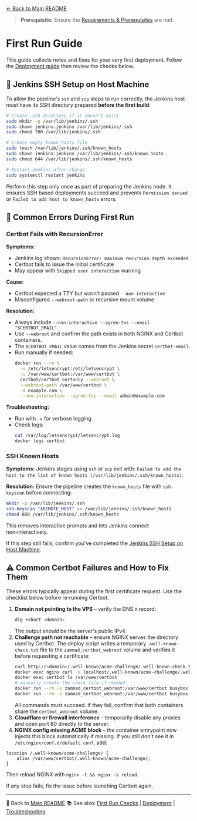 [← Back to Main README](../README.md)

> **Prerequisite:** Ensure the [Requirements & Prerequisites](../README.md#-requirements--prerequisites) are met.

# First Run Guide

This guide collects notes and fixes for your very first deployment. Follow the [Deployment guide](deployment.md) then review the checks below.

## 🔐 Jenkins SSH Setup on Host Machine

To allow the pipeline's `ssh` and `scp` steps to run correctly, the Jenkins host must have its SSH directory prepared **before the first build**:

```bash
# Create .ssh directory if it doesn't exist
sudo mkdir -p /var/lib/jenkins/.ssh
sudo chown jenkins:jenkins /var/lib/jenkins/.ssh
sudo chmod 700 /var/lib/jenkins/.ssh

# Create empty known_hosts file
sudo touch /var/lib/jenkins/.ssh/known_hosts
sudo chown jenkins:jenkins /var/lib/jenkins/.ssh/known_hosts
sudo chmod 644 /var/lib/jenkins/.ssh/known_hosts

# Restart Jenkins after change
sudo systemctl restart jenkins
```

Perform this step only once as part of preparing the Jenkins node. It ensures SSH based deployments succeed and prevents `Permission denied` or `Failed to add host to known_hosts` errors.

## 🐛 Common Errors During First Run

### Certbot Fails with RecursionError

**Symptoms:**
- Jenkins log shows: `RecursionError: maximum recursion depth exceeded`
- Certbot fails to issue the initial certificate
- May appear with `Skipped user interaction` warning

**Cause:**
- Certbot expected a TTY but wasn't passed `--non-interactive`
- Misconfigured `--webroot-path` or recursive mount volume

**Resolution:**
- Always include `--non-interactive --agree-tos --email "$CERTBOT_EMAIL"`
- Use `--webroot` and confirm the path exists in both NGINX and Certbot containers.
- The `$CERTBOT_EMAIL` value comes from the Jenkins secret `certbot-email`.
- Run manually if needed:
  ```bash
  docker run --rm \
    -v /etc/letsencrypt:/etc/letsencrypt \
    -v /var/www/certbot:/var/www/certbot \
    certbot/certbot certonly --webroot \
    --webroot-path /var/www/certbot \
    -d example.com \
    --non-interactive --agree-tos --email admin@example.com
  ```

**Troubleshooting:**
- Run with `-v` for verbose logging
- Check logs:
  ```bash
  cat /var/log/letsencrypt/letsencrypt.log
  docker logs certbot
  ```

### SSH Known Hosts

**Symptoms:** Jenkins stages using `ssh` or `scp` exit with:
`Failed to add the host to the list of known hosts (/var/lib/jenkins/.ssh/known_hosts)`.

**Resolution:** Ensure the pipeline creates the `known_hosts` file with `ssh-keyscan` before connecting:

```bash
mkdir -p /var/lib/jenkins/.ssh
ssh-keyscan "$REMOTE_HOST" >> /var/lib/jenkins/.ssh/known_hosts
chmod 600 /var/lib/jenkins/.ssh/known_hosts
```

This removes interactive prompts and lets Jenkins connect non‑interactively.

If this step still fails, confirm you've completed the [Jenkins SSH Setup on Host Machine](#-jenkins-ssh-setup-on-host-machine).

## ⚠️ Common Certbot Failures and How to Fix Them

These errors typically appear during the first certificate request. Use the checklist below before re‑running Certbot.

1. **Domain not pointing to the VPS** – verify the DNS `A` record:
   ```bash
   dig +short <domain>
   ```
   The output should be the server's public IPv4.
2. **Challenge path not reachable** – ensure NGINX serves the directory used by Certbot. The deploy script writes a temporary `.well-known-check.txt` file to the `zammad_certbot_webroot` volume and verifies it before requesting a certificate:
   ```bash
   curl http://<domain>/.well-known/acme-challenge/.well-known-check.txt
   docker exec nginx curl -s localhost/.well-known/acme-challenge/.well-known-check.txt
   docker exec certbot ls /var/www/certbot
   # manually create the check file if needed
   docker run --rm -v zammad_certbot_webroot:/var/www/certbot busybox sh -c 'echo ok > /var/www/certbot/.well-known-check.txt'
   docker run --rm -v zammad_certbot_webroot:/var/www/certbot busybox rm /var/www/certbot/.well-known-check.txt
   ```
   All commands must succeed. If they fail, confirm that both containers share the `certbot_webroot` volume.
3. **Cloudflare or firewall interference** – temporarily disable any proxies and open port 80 directly to the server.
4. **NGINX config missing ACME block** – the container entrypoint now injects this block automatically if missing. If you still don't see it in `/etc/nginx/conf.d/default.conf`, add:
```nginx
location /.well-known/acme-challenge/ {
    alias /var/www/certbot/.well-known/acme-challenge/;
}
```
Then reload NGINX with `nginx -t && nginx -s reload`.


If any step fails, fix the issue before launching Certbot again.

---
🔗 Back to [Main README](../README.md)
📚 See also: [First Run Checks](first-run-checks.md) | [Deployment](deployment.md) | [Troubleshooting](troubleshooting.md)
